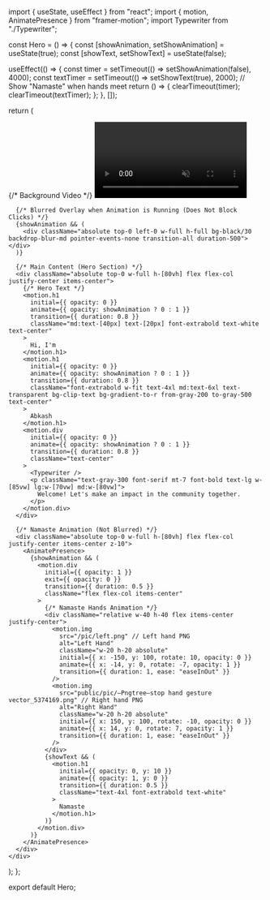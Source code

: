 import { useState, useEffect } from "react";
import { motion, AnimatePresence } from "framer-motion";
import Typewriter from "./Typewriter";

const Hero = () => {
  const [showAnimation, setShowAnimation] = useState(true);
  const [showText, setShowText] = useState(false);

  useEffect(() => {
    const timer = setTimeout(() => setShowAnimation(false), 4000);
    const textTimer = setTimeout(() => setShowText(true), 2000); // Show "Namaste" when hands meet
    return () => {
      clearTimeout(timer);
      clearTimeout(textTimer);
    };
  }, []);

  return (
    <div id="home" className="h-screen relative">
      {/* Background Video */}
      <video
        className="object-cover brightness-[40%] h-[100vh] w-full"
        src="https://res.cloudinary.com/doqvfsc67/video/upload/v1738092733/cjlrrqomyd8rewds6ktp.mp4"
        autoPlay
        muted
        loop
        playsInline
      ></video>

      {/* Blurred Overlay when Animation is Running (Does Not Block Clicks) */}
      {showAnimation && (
        <div className="absolute top-0 left-0 w-full h-full bg-black/30 backdrop-blur-md pointer-events-none transition-all duration-500"></div>
      )}

      {/* Main Content (Hero Section) */}
      <div className="absolute top-0 w-full h-[80vh] flex flex-col justify-center items-center">
        {/* Hero Text */}
        <motion.h1
          initial={{ opacity: 0 }}
          animate={{ opacity: showAnimation ? 0 : 1 }}
          transition={{ duration: 0.8 }}
          className="md:text-[40px] text-[20px] font-extrabold text-white text-center"
        >
          Hi, I'm
        </motion.h1>
        <motion.h1
          initial={{ opacity: 0 }}
          animate={{ opacity: showAnimation ? 0 : 1 }}
          transition={{ duration: 0.8 }}
          className="font-extrabold w-fit text-4xl md:text-6xl text-transparent bg-clip-text bg-gradient-to-r from-gray-200 to-gray-500 text-center"
        >
          Abkash
        </motion.h1>
        <motion.div
          initial={{ opacity: 0 }}
          animate={{ opacity: showAnimation ? 0 : 1 }}
          transition={{ duration: 0.8 }}
          className="text-center"
        >
          <Typewriter />
          <p className="text-gray-300 font-serif mt-7 font-bold text-lg w-[85vw] lg:w-[70vw] md:w-[80vw]">
            Welcome! Let's make an impact in the community together.
          </p>
        </motion.div>
      </div>

      {/* Namaste Animation (Not Blurred) */}
      <div className="absolute top-0 w-full h-[80vh] flex flex-col justify-center items-center z-10">
        <AnimatePresence>
          {showAnimation && (
            <motion.div
              initial={{ opacity: 1 }}
              exit={{ opacity: 0 }}
              transition={{ duration: 0.5 }}
              className="flex flex-col items-center"
            >
              {/* Namaste Hands Animation */}
              <div className="relative w-40 h-40 flex items-center justify-center">
                <motion.img
                  src="/pic/left.png" // Left hand PNG
                  alt="Left Hand"
                  className="w-20 h-20 absolute"
                  initial={{ x: -150, y: 100, rotate: 10, opacity: 0 }}
                  animate={{ x: -14, y: 0, rotate: -7, opacity: 1 }}
                  transition={{ duration: 1, ease: "easeInOut" }}
                />
                <motion.img
                  src="public/pic/—Pngtree—stop hand gesture vector_5374169.png" // Right hand PNG
                  alt="Right Hand"
                  className="w-20 h-20 absolute"
                  initial={{ x: 150, y: 100, rotate: -10, opacity: 0 }}
                  animate={{ x: 14, y: 0, rotate: 7, opacity: 1 }}
                  transition={{ duration: 1, ease: "easeInOut" }}
                />
              </div>
              {showText && (
                <motion.h1
                  initial={{ opacity: 0, y: 10 }}
                  animate={{ opacity: 1, y: 0 }}
                  transition={{ duration: 0.5 }}
                  className="text-4xl font-extrabold text-white"
                >
                  Namaste
                </motion.h1>
              )}
            </motion.div>
          )}
        </AnimatePresence>
      </div>
    </div>
  );
};

export default Hero;
